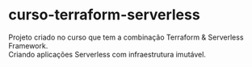 # curso-terraform-serverless

Projeto criado no curso que tem a combinação Terraform & Serverless Framework. <br/>
Criando aplicações Serverless com infraestrutura imutável.